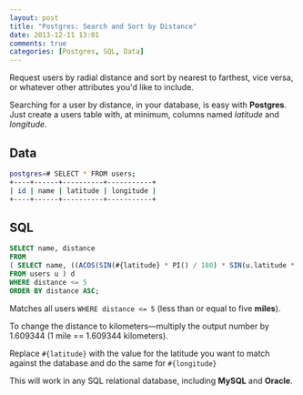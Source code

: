 ```yaml
---
layout: post
title: "Postgres: Search and Sort by Distance"
date: 2013-12-11 13:01
comments: true
categories: [Postgres, SQL, Data]
---
```


Request users by radial distance and sort by nearest to farthest, vice versa, or whatever other attributes you'd like to include.

<!-- more -->

Searching for a user by distance, in your database, is easy with __Postgres__. Just create a users table with, at minimum, columns named _latitude_ and _longitude_.

## Data

``` bash
postgres=# SELECT * FROM users;
+----+------+----------+-----------+
| id | name | latitude | longitude |
+----+------+----------+-----------+
```

## SQL

```sql
SELECT name, distance
FROM
( SELECT name, ((ACOS(SIN(#{latitude} * PI() / 180) * SIN(u.latitude * PI() / 180) + COS(#{latitude} * PI() / 180) * COS(u.latitude * PI() / 180) * COS((#{longitude} - u.longitude) * PI() / 180)) * 180 / PI()) * 60 * 1.1515) as distance
FROM users u ) d
WHERE distance <= 5
ORDER BY distance ASC;
```

Matches all users `WHERE distance <= 5` (less than or equal to five __miles__).

To change the distance to kilometers&mdash;multiply the output number by 1.609344 (1 mile == 1.609344 kilometers).

Replace `#{latitude}` with the value for the latitude you want to match against the database and do the same for `#{longitude}`

This will work in any SQL relational database, including __MySQL__ and __Oracle__.
